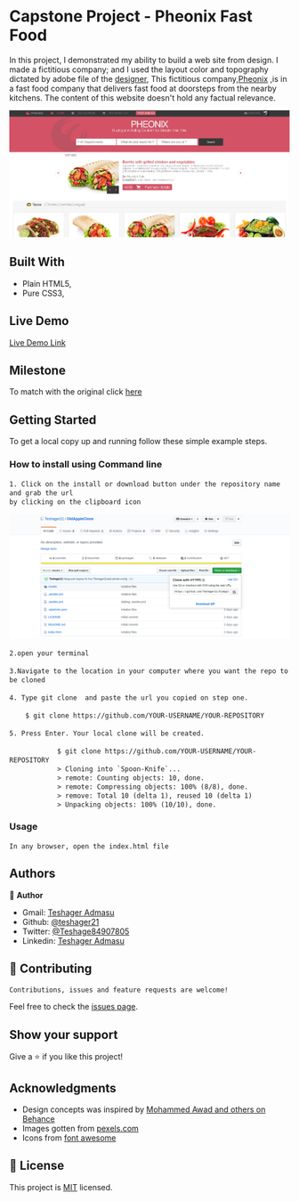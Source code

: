 #  Capstone Project - Pheonix Fast Food
In this project, I demonstrated my ability  to build a web site from design. I made a fictitious company; and I used the layout color and topography dictated by adobe file of the [designer](https://www.behance.net/gallery/24796463/ZATTIX), 
This fictitious company,[Pheonix](https://online-fast-food.netlify.app) ,is in a fast food company that delivers fast food at doorsteps from the nearby kitchens. The content of this website doesn't hold any factual relevance.

![screenshot](Assets/images/home-screenshot.PNG)
    

## Built With

- Plain HTML5,
- Pure CSS3,

## Live Demo

[Live Demo Link](https://online-fast-food.netlify.app)
## Milestone

  To match with the original click [here](https://www.behance.net/gallery/24796463/ZATTIX)
## Getting Started

To get a local copy up and running follow these simple example steps.

### How to install using Command line

    1. Click on the install or download button under the repository name and grab the url
    by clicking on the clipboard icon

![Step-1](Assets/images/howtoinstall.png)

    2.open your terminal

    3.Navigate to the location in your computer where you want the repo to be cloned

    4. Type git clone  and paste the url you copied on step one.

        $ git clone https://github.com/YOUR-USERNAME/YOUR-REPOSITORY

    5. Press Enter. Your local clone will be created.

                $ git clone https://github.com/YOUR-USERNAME/YOUR-REPOSITORY
                > Cloning into `Spoon-Knife`...
                > remote: Counting objects: 10, done.
                > remote: Compressing objects: 100% (8/8), done.
                > remove: Total 10 (delta 1), reused 10 (delta 1)
                > Unpacking objects: 100% (10/10), done.

### Usage

    In any browser, open the index.html file

## Authors

👤 **Author**

- Gmail: [Teshager Admasu](mailto:teshager8922@gmail.com)
- Github: [@teshager21](https://github.com/teshager21)
- Twitter: [@Teshage84907805](https://twitter.com/Teshage84907805)
- Linkedin: [Teshager Admasu](https://www.linkedin.com/in/teshager-admasu-0000011a2/)

## 🤝 Contributing

    Contributions, issues and feature requests are welcome!

Feel free to check the [issues page](https://github.com/Teshager21/online-shop-capstone/issues).

## Show your support

Give a ⭐️ if you like this project!

## Acknowledgments

- Design concepts was inspired by [Mohammed Awad and others on Behance](https://www.behance.net/gallery/24796463/ZATTIX)
- Images gotten from [pexels.com](https://www.pexels.com/)
- Icons from [font awesome](https://fontawesome.com/)


## 📝 License
This project is [MIT](lic.url) licensed.

